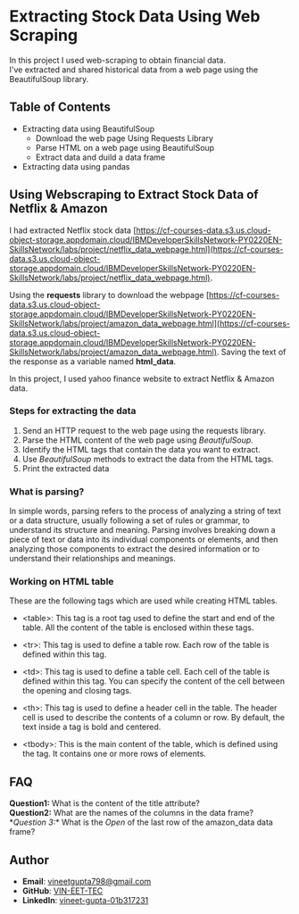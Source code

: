 
# Extracting Stock Data Using Web Scraping

In this project I used web-scraping to obtain financial data.  
I've extracted and shared historical data from a web page using the BeautifulSoup library.

## Table of Contents

- Extracting data using BeautifulSoup
    - Download the web page Using Requests Library
    - Parse HTML on a web page using BeautifulSoup
    - Extract data and duild a data frame
- Extracting data using pandas

## Using Webscraping to Extract Stock Data of Netflix & Amazon

I had extracted Netflix stock data [https://cf-courses-data.s3.us.cloud-object-storage.appdomain.cloud/IBMDeveloperSkillsNetwork-PY0220EN-SkillsNetwork/labs/project/netflix_data_webpage.html](https://cf-courses-data.s3.us.cloud-object-storage.appdomain.cloud/IBMDeveloperSkillsNetwork-PY0220EN-SkillsNetwork/labs/project/netflix_data_webpage.html).


Using the **requests** library to download the webpage [https://cf-courses-data.s3.us.cloud-object-storage.appdomain.cloud/IBMDeveloperSkillsNetwork-PY0220EN-SkillsNetwork/labs/project/amazon_data_webpage.html](https://cf-courses-data.s3.us.cloud-object-storage.appdomain.cloud/IBMDeveloperSkillsNetwork-PY0220EN-SkillsNetwork/labs/project/amazon_data_webpage.html). Saving the text of the response as a variable named **html_data**.


In this project, I used yahoo finance website to extract Netflix & Amazon data.

### Steps for extracting the data
1. Send an HTTP request to the web page using the requests library.
2. Parse the HTML content of the web page using *BeautifulSoup*.
3. Identify the HTML tags that contain the data you want to extract.
4. Use *BeautifulSoup* methods to extract the data from the HTML tags.
5. Print the extracted data

### What is parsing?

In simple words, parsing refers to the process of analyzing a string of text or a data structure, usually following a set of rules or grammar, to understand its structure and meaning.
Parsing involves breaking down a piece of text or data into its individual components or elements, and then analyzing those components to extract the desired information or to understand their relationships and meanings.

### Working on HTML table

These are the following tags which are used while creating HTML tables.

- &lt;table&gt;: This tag is a root tag used to define the start and end of the table. All the content of the table is enclosed within these tags. 

- &lt;tr&gt;: This tag is used to define a table row. Each row of the table is defined within this tag.

- &lt;td&gt;: This tag is used to define a table cell. Each cell of the table is defined within this tag. You can specify the content of the cell between the opening and closing <td> tags.

- &lt;th&gt;: This tag is used to define a header cell in the table. The header cell is used to describe the contents of a column or row. By default, the text inside a <th> tag is bold and centered.

- &lt;tbody&gt;: This is the main content of the table, which is defined using the <tbody> tag. It contains one or more rows of <tr> elements.

## FAQ

**Question1:** What is the content of the title attribute?
\
**Question2:** What are the names of the columns in the data frame?
\**Question 3:** What is the *Open* of the last row of the amazon_data data frame?


## Author
- **Email**: vineetgupta798@gmail.com
- **GitHub**: [VIN-EET-TEC](https://https://github.com/VIN-EET-TEC)
- **LinkedIn**: [vineet-gupta-01b317231](https://www.linkedin.com/in/vineet-gupta-01b317231/)


